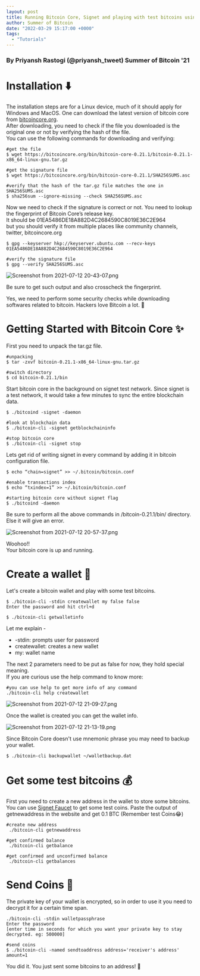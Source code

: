 ```yaml
---
layout: post
title: Running Bitcoin Core, Signet and playing with test bitcoins using Bitcoin-CLI 🌠
author: Summer of Bitcoin
date: "2022-03-29 15:17:00 +0000"
tags:
  - "Tutorials"
---
```


### By Priyansh Rastogi (@priyansh\_tweet) Summer of Bitcoin '21

# Installation ⬇️

The installation steps are for a Linux device, much of it should apply for Windows and MacOS. One can download the latest version of bitcoin core from [bitcoincore.org](https://bitcoin.org/en/bitcoin-core/?ref=blog.summerofbitcoin.org).  
After downloading, you need to check if the file you downloaded is the original one or not by verifying the hash of the file.  
You can use the following commands for downloading and verifying:

```
#get the file
$ wget https://bitcoincore.org/bin/bitcoin-core-0.21.1/bitcoin-0.21.1-x86_64-linux-gnu.tar.gz

#get the signature file
$ wget https://bitcoincore.org/bin/bitcoin-core-0.21.1/SHA256SUMS.asc

#verify that the hash of the tar.gz file matches the one in SHA256SUMS.asc
$ sha256sum --ignore-missing --check SHA256SUMS.asc

```

Now we need to check if the signature is correct or not. You need to lookup the fingerprint of Bitcoin Core’s release key.  
It should be 01EA5486DE18A882D4C2684590C8019E36C2E964  
but you should verify it from multiple places like community channels, twitter, bitcoincore.org

```
$ gpg --keyserver hkp://keyserver.ubuntu.com --recv-keys 01EA5486DE18A882D4C2684590C8019E36C2E964

#verify the signature file
$ gpg --verify SHA256SUMS.asc

```

![Screenshot from 2021-07-12 20-43-07.png](https://cdn.hashnode.com/res/hashnode/image/upload/v1626102804267/aRi2fBbZI.png)

Be sure to get such output and also crosscheck the fingerprint.

Yes, we need to perform some security checks while downloading softwares related to bitcoin. Hackers love Bitcoin a lot. 🧐

# Getting Started with Bitcoin Core ✨

First you need to unpack the tar.gz file.

```
#unpacking 
$ tar -zxvf bitcoin-0.21.1-x86_64-linux-gnu.tar.gz

#switch directory 
$ cd bitcoin-0.21.1/bin

```

Start bitcoin core in the background on signet test network. Since signet is a test network, it would take a few minutes to sync the entire blockchain data.

```
$ ./bitcoind -signet -daemon

#look at blockchain data
$ ./bitcoin-cli -signet getblockchaininfo

#stop bitcoin core
$ ./bitcoin-cli -signet stop

```

Lets get rid of writing signet in every command by adding it in bitcoin configuration file.

```
$ echo “chain=signet” >> ~/.bitcoin/bitcoin.conf

#enable transactions index 
$ echo “txindex=1” >> ~/.bitcoin/bitcoin.conf

#starting bitcoin core without signet flag
$ ./bitcoind -daemon

```

Be sure to perform all the above commands in /bitcoin-0.21.1/bin/ directory.  
Else it will give an error.

![Screenshot from 2021-07-12 20-57-37.png](https://cdn.hashnode.com/res/hashnode/image/upload/v1626103678277/5iPhqSoDe.png)

Woohoo!!  
Your bitcoin core is up and running.

# Create a wallet 👜

Let's create a bitcoin wallet and play with some test bitcoins.

```
$ ./bitcoin-cli -stdin createwallet my false false
Enter the password and hit ctrl+d

$ ./bitcoin-cli getwalletinfo

```

Let me explain -

* -stdin: prompts user for password
* createwallet: creates a new wallet
* my: wallet name

The next 2 parameters need to be put as false for now, they hold special meaning.  
If you are curious use the help command to know more:

```
#you can use help to get more info of any command
./bitcoin-cli help createwallet

```

![Screenshot from 2021-07-12 21-09-27.png](https://cdn.hashnode.com/res/hashnode/image/upload/v1626104554213/3XyhVunmp.png)

Once the wallet is created you can get the wallet info.

![Screenshot from 2021-07-12 21-13-19.png](https://cdn.hashnode.com/res/hashnode/image/upload/v1626104613803/TzXkhvyaA.png)

Since Bitcoin Core doesn't use mnemonic phrase you may need to backup your wallet.

```
$ ./bitcoin-cli backupwallet ~/walletbackup.dat

```

# Get some test bitcoins 💰

First you need to create a new address in the wallet to store some bitcoins.  
You can use [Signet Faucet](https://signet.bc-2.jp/?ref=blog.summerofbitcoin.org) to get some test coins. Paste the output of getnewaddress in the website and get 0.1 BTC (Remember test Coins😂)

```
#create new address
 ./bitcoin-cli getnewaddress

#get confirmed balance
 ./bitcoin-cli getbalance

#get confirmed and unconfirmed balance
 ./bitcoin-cli getbalances

```

# Send Coins 💸

The private key of your wallet is encrypted, so in order to use it you need to decrypt it for a certain time span.

```
./bitcoin-cli -stdin walletpassphrase
Enter the password
[enter time in seconds for which you want your private key to stay decrypted. eg: 500000]

#send coins 
$ ./bitcoin-cli -named sendtoaddress address='receiver's address' amount=1

```

You did it. You just sent some bitcoins to an address! 💪